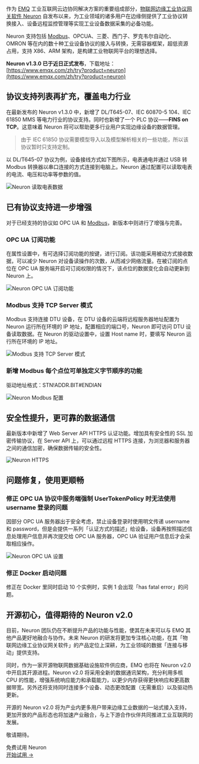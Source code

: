 作为 [EMQ](https://www.emqx.com/zh) 工业互联网云边协同解决方案的重要组成部分，[物联网边缘工业协议网关软件 Neuron](https://www.emqx.com/zh/products/neuron) 自发布以来，为工业领域的诸多用户在边缘侧提供了工业协议转换接入、设备远程监控管理等实现工业设备数据采集的必备功能。

Neuron 支持包括 [Modbus](https://www.emqx.com/zh/blog/modbus-protocol-the-grandfather-of-iot-communication)、OPCUA、三菱、西门子、罗克⻙尔⾃动化、OMRON 等在内的数十种工业设备协议的接入与转换，无需容器框架，超低资源占用，支持 X86、ARM 架构，是构建工业物联网平台的理想选择。

**Neuron v1.3.0 已于近日正式发布**，下载地址：[https://www.emqx.com/zh/try?product=neuron](https://www.emqx.com/zh/try?product=neuron)



## 协议支持列表再扩充，覆盖电力行业

在最新发布的 Neuron v1.3.0 中，新增了 DL/T645-07、IEC 60870-5 104、IEC 61850 MMS 等电力行业的协议支持。同时也新增了一个 PLC 协议——**FINS on TCP**。这意味着 Neuron 将可以帮助更多行业用户实现边缘设备的数据管理。

> 由于 IEC 61850 协议需要模型导入以及模型解析相关的一些功能，所以该协议暂时只支持定制。

以 DL/T645-07 协议为例，设备接线方式如下图所示，电表通电并通过 USB 转 Modbus 转换器以串口连接的方式连接到电脑上。Neuron 通过配置可以读取电表的电流、电压和功率等参数的值。


![Neuron 读取电表数据](https://assets.emqx.com/images/af8ae0c4545ca24118beb308cac1d684.png)



## 已有协议支持进一步增强

对于已经支持的协议如 OPC UA 和 [Modbus](https://www.emqx.com/zh/blog/building-modbus-based-iiot-app-with-neuron)，新版本中则进行了增强与完善。

### OPC UA 订阅功能

在属性设置中，有可选择订阅功能的按键，进行订阅。该功能采用被动方式接收数据，可以减少 Neuron 对设备读操作的次数，从而减少网络流量。在被订阅的点位在 OPC UA 服务端开启可订阅权限的情况下，该点位的数据变化会自动更新到 Neuron 上。

![Neuron OPC UA 订阅功能](https://assets.emqx.com/images/09299723ad27d6f116ea2ca44d578141.png)

### Modbus 支持 TCP Server 模式

Modbus 支持连接 DTU 设备，在 DTU 设备的云端将远程服务器地址配置为 Neuron 运行所在环境的 IP 地址，配置相应的端口号，Neuron 即可访问 DTU 设备读取数据。在 Neuron 的驱动设置中，设置 Host name 时，要填写 Neuron 运行所在环境的 IP 地址。

![Modbus 支持 TCP Server 模式](https://assets.emqx.com/images/dc404ca3f8f694f4ca6ac04d8a79c993.png)

### 新增 Modbus 每个点位可单独定义字节顺序的功能

驱动地址格式：STN!ADDR.BIT#ENDIAN

![Neuron Modbus 配置](https://assets.emqx.com/images/7e9372bbb877d281d43d7231baeaea1f.png)



## 安全性提升，更可靠的数据通信

最新版本中新增了 Web Server API HTTPS 认证功能。增加具有安全性的 SSL 加密传输协议，在 Server API 上，可以通过远程 HTTPS 连接，为浏览器和服务器之间的通信加密，确保数据传输的安全性。

![Neuron HTTPS](https://assets.emqx.com/images/af421bac9e28619be27e7ad5d234fd05.png)



## 问题修复，使用更顺畅

### 修正 OPC UA 协议中服务端强制 UserTokenPolicy 时无法使用 username 登录的问题

因部分 OPC UA 服务器出于安全考虑，禁止设备登录时使用明文传递 username 和  password，但是会提供一系列「认证方式的描述」给设备，设备再按照描述信息处理用户信息并再次提交给 OPC UA 服务器，OPC UA  验证用户信息后才会采取相应操作。

![Neuron OPC UA 设置](https://assets.emqx.com/images/ec8fa21f23293ad4010f785e10688f20.png)

### 修正 Docker 启动问题

修正在 Docker 里同时启动 10 个实例时，实例 1 会出现「has fatal error」的问题。



## 开源初心，值得期待的 Neuron v2.0

目前，Neuron 团队仍在不断提升产品的功能与性能，使其在未来可以与 EMQ 其他产品更好地融合与协作。未来 Neuron 的研发将更加专注核心功能，在其「物联网边缘工业协议网关软件」的产品定位上深耕，为工业领域的数据「连接与移动」提供支持。

同时，作为一家开源物联网数据基础设施软件供应商，EMQ 也将在 Neuron v2.0 中开启其开源进程。Neuron v2.0 将采用全新的数据通讯架构，充分利用多核 CPU 的性能，增强系统响应能力和承载能力，以更少内存获得更快响应和更高数据带宽。另外还将支持同时连接多个设备、动态更改配置（无需重启）以及驱动热更新。

开源的 Neuron v2.0 将为产业内更多用户带来边缘工业数据的一站式接入支持，更加开放的产品形态也将加速产业融合，与上下游合作伙伴共同推进工业互联网的发展。

敬请期待。



<section class="promotion">
    <div>
        免费试用 Neuron
    </div>
    <a href="https://www.emqx.com/zh/try?product=neuron" class="button is-gradient px-5">开始试用 →</a >
</section>
